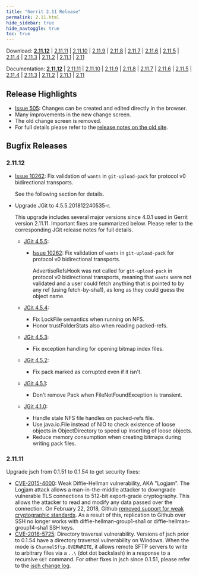 ```yaml
---
title: "Gerrit 2.11 Release"
permalink: 2.11.html
hide_sidebar: true
hide_navtoggle: true
toc: true
---
```

Download: **[2.11.12](https://gerrit-releases.storage.googleapis.com/gerrit-2.11.12.war)**
| [2.11.11](https://gerrit-releases.storage.googleapis.com/gerrit-2.11.11.war)
| [2.11.10](https://gerrit-releases.storage.googleapis.com/gerrit-2.11.10.war)
| [2.11.9](https://gerrit-releases.storage.googleapis.com/gerrit-2.11.9.war)
| [2.11.8](https://gerrit-releases.storage.googleapis.com/gerrit-2.11.8.war)
| [2.11.7](https://gerrit-releases.storage.googleapis.com/gerrit-2.11.7.war)
| [2.11.6](https://gerrit-releases.storage.googleapis.com/gerrit-2.11.6.war)
| [2.11.5](https://gerrit-releases.storage.googleapis.com/gerrit-2.11.5.war)
| [2.11.4](https://gerrit-releases.storage.googleapis.com/gerrit-2.11.4.war)
| [2.11.3](https://gerrit-releases.storage.googleapis.com/gerrit-2.11.3.war)
| [2.11.2](https://gerrit-releases.storage.googleapis.com/gerrit-2.11.2.war)
| [2.11.1](https://gerrit-releases.storage.googleapis.com/gerrit-2.11.1.war)
| [2.11](https://gerrit-releases.storage.googleapis.com/gerrit-2.11.war)

Documentation: **[2.11.12](https://gerrit-documentation.storage.googleapis.com/Documentation/2.11.12/index.html)**
| [2.11.11](https://gerrit-documentation.storage.googleapis.com/Documentation/2.11.11/index.html)
| [2.11.10](https://gerrit-documentation.storage.googleapis.com/Documentation/2.11.10/index.html)
| [2.11.9](https://gerrit-documentation.storage.googleapis.com/Documentation/2.11.9/index.html)
| [2.11.8](https://gerrit-documentation.storage.googleapis.com/Documentation/2.11.8/index.html)
| [2.11.7](https://gerrit-documentation.storage.googleapis.com/Documentation/2.11.7/index.html)
| [2.11.6](https://gerrit-documentation.storage.googleapis.com/Documentation/2.11.6/index.html)
| [2.11.5](https://gerrit-documentation.storage.googleapis.com/Documentation/2.11.5/index.html)
| [2.11.4](https://gerrit-documentation.storage.googleapis.com/Documentation/2.11.4/index.html)
| [2.11.3](https://gerrit-documentation.storage.googleapis.com/Documentation/2.11.3/index.html)
| [2.11.2](https://gerrit-documentation.storage.googleapis.com/Documentation/2.11.2/index.html)
| [2.11.1](https://gerrit-documentation.storage.googleapis.com/Documentation/2.11.1/index.html)
| [2.11](https://gerrit-documentation.storage.googleapis.com/Documentation/2.11/index.html)


## Release Highlights
* [Issue 505](https://bugs.chromium.org/p/gerrit/issues/detail?id=505):
Changes can be created and edited directly in the browser.
* Many improvements in the new change screen.
* The old change screen is removed.
* For full details please refer to the [release notes on the old site](http://gerrit-documentation.storage.googleapis.com/ReleaseNotes/ReleaseNotes-2.11.html).

## Bugfix Releases

### 2.11.12

* [Issue 10262](https://bugs.chromium.org/p/gerrit/issues/detail?id=10262):
Fix validation of `wants` in `git-upload-pack` for protocol v0 bidirectional transports.

  See the following section for details.

* Upgrade JGit to 4.5.5.201812240535-r.

  This upgrade includes several major versions since 4.0.1 used in Gerrit
  version 2.11.11. Important fixes are summarized below. Please refer to the
  corresponding JGit release notes for full details.

  * [JGit 4.5.5](https://projects.eclipse.org/projects/technology.jgit/releases/4.5.5):

    * [Issue 10262](https://bugs.chromium.org/p/gerrit/issues/detail?id=10262):
    Fix validation of `wants` in `git-upload-pack` for protocol v0 bidirectional transports.

      AdvertiseRefsHook was not called for `git-upload-pack` in protocol v0
      bidirectional transports, meaning that `wants` were not validated and
      a user could fetch anything that is pointed to by any ref (using fetch-by-sha1),
      as long as they could guess the object name.

  * [JGit 4.5.4](https://projects.eclipse.org/projects/technology.jgit/releases/4.5.4):

    * Fix LockFile semantics when running on NFS.
    * Honor trustFolderStats also when reading packed-refs.

  * [JGit 4.5.3](https://projects.eclipse.org/projects/technology.jgit/releases/4.5.3):

    * Fix exception handling for opening bitmap index files.

  * [JGit 4.5.2](https://projects.eclipse.org/projects/technology.jgit/releases/4.5.2):

    * Fix pack marked as corrupted even if it isn't.

  * [JGit 4.5.1](https://projects.eclipse.org/projects/technology.jgit/releases/4.5.2):

    * Don't remove Pack when FileNotFoundException is transient.

  * [JGit 4.1.0](https://projects.eclipse.org/projects/technology.jgit/releases/4.1.0):

    * Handle stale NFS file handles on packed-refs file.
    * Use java.io.File instead of NIO to check existence of loose objects in
    ObjectDirectory to speed up inserting of loose objects.
    * Reduce memory consumption when creating bitmaps during writing pack files.

### 2.11.11
Upgrade jsch from 0.1.51 to 0.1.54 to get security fixes:
* [CVE-2015-4000](https://nvd.nist.gov/vuln/detail/CVE-2015-4000): Weak Diffie-Hellman
vulnerability, AKA "Logjam".
  The Logjam attack allows a man-in-the-middle attacker to downgrade vulnerable TLS
  connections to 512-bit export-grade cryptography. This allows the attacker to read
  and modify any data passed over the connection.
  On February 22, 2018, Github [removed support for weak cryptographic standards](https://githubengineering.com/crypto-removal-notice/).
  As a result of this, replication to Github over SSH no longer works with
  diffie-hellman-group1-sha1 or diffie-hellman-group14-sha1 SSH keys.
* [CVE-2016-5725](https://nvd.nist.gov/vuln/detail/CVE-2016-5725): Directory traversal
vulnerability.
  Versions of jsch prior to 0.1.54 have a directory traversal vulnerability
  on Windows. When the mode is `ChannelSftp.OVERWRITE`, it allows remote SFTP
  servers to write to arbitrary files via a `..\` (dot dot backslash) in a
  response to a recursive `GET` command.
For other fixes in jsch since 0.1.51, please refer to the
[jsch change log](http://www.jcraft.com/jsch/ChangeLog).
